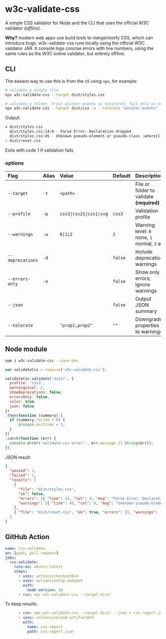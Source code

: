 # w3c-validate-css

A simple CSS validator for Node and the CLI that uses the official W3C validator _(offline)_.

**Why?** modern web apps use build tools to merge/minify CSS, which can introduce bugs. w3c-validate-css runs locally using the official W3C validator JAR. It console logs concise errors with line numbers, using the same rules as the W3C online validator, but entirely offline.

## CLI

The easiest way to use this is from the cli using `npx`, for example:

```bash
# validate a single file
npx w3c-validate-css --target dist/styles.css

# validate a folder, treat pointer-events as tolerated, fail only on errors
npx w3c-validate-css --target dist/css -e --tolerate "pointer-events"
```

Output:

```bash
✗ dist/styles.css
  dist/styles.css:14:8 - Parse Error: Declaration dropped
  dist/styles.css:45 - Unknown pseudo-element or pseudo-class :where()
✓ dist/reset.css
```

Exits with code 1 if validation fails.

### options

Flag             | Alias | Value                    | Default | Description
:----------------|:------|:-------------------------|:--------|:--------------------------------------------------
`--target`       | `-t`  | `<path>`                 |         | File or folder to validate **(required)**
`--profile`      | `-p`  | `css3\|css21\|css1\|svg` | `css3`  | Validation profile
`--warnings`     | `-w`  | `0\|1\|2`                | `2`     | Warning level: `0` none, `1` normal, `2` all
`--deprecations` | `-d`  |                          | `false` | Include deprecation warnings
`--errors-only`  | `-e`  |                          | `false` | Show only errors; ignore warnings
`--json`         |       |                          | `false` | Output JSON summary
`--tolerate`     |       | `"prop1,prop2"`          | `""`    | Downgrade properties to warnings

## Node module

```bash
npm i w3c-validate-css --save-dev
```

```js
var validateCss = require('w3c-validate-css');

validateCss.validate('dist/', {
  profile: 'css3',
  warningLevel: 2,
  showDeprecations: false,
  errorsOnly: false,
  color: true,
  json: false
})
.then(function (summary) {
  if (summary.failed > 0) {
      process.exitCode = 1;
  }
})
.catch(function (err) {
  console.error('validate-css error:', err.message || String(err));
});
```

JSON result:

```json
{
  "passed": 1,
  "failed": 1,
  "results": [
    {
      "file": "dist/styles.css",
      "ok": false,
      "errors": [{ "line": 14, "col": 8, "msg": "Parse Error: Declaration dropped" }],
      "warnings": [{ "line": 45, "col": 0, "msg": "Unknown pseudo-element or pseudo-class :where()" }]
    },
    { "file": "dist/reset.css", "ok": true, "errors": [], "warnings": [] }
  ]
}
```

## GitHub Action

```yaml
name: css-validate
on: [push, pull_request]
jobs:
  css-validate:
    runs-on: ubuntu-latest
    steps:
      - uses: actions/checkout@v4
      - uses: actions/setup-node@v4
        with:
          node-version: 18
      - run: npx w3c-validate-css --target dist/
```

To keep results:

```yaml
      - run: npx w3c-validate-css --target dist/ --json > css-report.json
      - uses: actions/upload-artifact@v4
        with:
          name: css-report
          path: css-report.json
```
